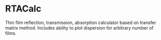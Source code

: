 # RTACalc
Thin film reflection, transmission, absorption calculator based on transfer matrix method. Includes ability to plot dispersion for arbitrary number of films.
